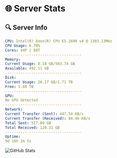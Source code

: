 # 🌐 Server Stats
## 🔍 Server Info
```yaml
CPU: Intel(R) Xeon(R) CPU E5-2699 v4 @ 1303.13MHz
CPU Usage: 6.70%
Cores: 44P | 88T
-----------------------------------
Memory:
Current Usage: 8.18 GB/503.74 GB
Available: 492.11 GB
-----------------------------------
Disk:
Current Usage: 26.17 GB/1.71 TB
Free: 1.60 TB
-----------------------------------
GPU:
No GPU detected
-----------------------------------
Network:
Current Transfer (Sent): 447.54 KB/s
Current Transfer (Received): 84.46 KB/s
Total Sent: 517.80 GB
Total Received: 120.31 GB
-----------------------------------
Uptime:
9d 16h 2m 5s
```
![GitHub Stats](https://img.shields.io/badge/Updated-2025-04-29_09:10:53-blue)